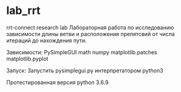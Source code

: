# lab_rrt
rrt-connect research lab
Лабораторная работа по исследованию зависимости длины ветви и расположения препятсвий от числа итераций до нахождения пути.

Зависимости:
PySimpleGUI
math
numpy
matplotlib.patches
matplotlib.pyplot

Запуск:
Запустить pysimplegui.py интерпретатором python3

Протестированная версия python 3.6.9
